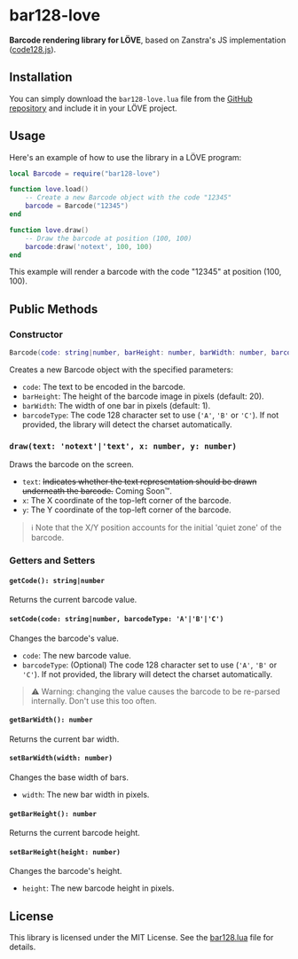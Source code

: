# bar128-love

**Barcode rendering library for LÖVE**, based on Zanstra's JS implementation ([code128.js](https://zanstra.com/my/Barcode/code128.js)).

## Installation

You can simply download the `bar128-love.lua` file from the [GitHub repository](https://github.com/Nawias/bar128-love) and include it in your LÖVE project.

## Usage

Here's an example of how to use the library in a LÖVE program:

```lua
local Barcode = require("bar128-love")

function love.load()
    -- Create a new Barcode object with the code "12345"
    barcode = Barcode("12345")
end

function love.draw()
    -- Draw the barcode at position (100, 100)
    barcode:draw('notext', 100, 100)
end
```

This example will render a barcode with the code "12345" at position (100, 100).

## Public Methods

### Constructor

```lua
Barcode(code: string|number, barHeight: number, barWidth: number, barcodeType: 'A'|'B'|'C'): Barcode
```

Creates a new Barcode object with the specified parameters:

- `code`: The text to be encoded in the barcode.
- `barHeight`: The height of the barcode image in pixels (default: 20).
- `barWidth`: The width of one bar in pixels (default: 1).
- `barcodeType`: The code 128 character set to use (`'A'`, `'B'` or `'C'`). If not provided, the library will detect the charset automatically.

### `draw(text: 'notext'|'text', x: number, y: number)`

Draws the barcode on the screen.

- `text`: ~~Indicates whether the text representation should be drawn underneath the barcode.~~ Coming Soon™.
- `x`: The X coordinate of the top-left corner of the barcode.
- `y`: The Y coordinate of the top-left corner of the barcode.

> ℹ️ Note that the X/Y position accounts for the initial 'quiet zone' of the barcode.

### Getters and Setters

#### `getCode(): string|number`

Returns the current barcode value.

#### `setCode(code: string|number, barcodeType: 'A'|'B'|'C')`

Changes the barcode's value.

- `code`: The new barcode value.
- `barcodeType`: (Optional) The code 128 character set to use (`'A'`, `'B'` or `'C'`). If not provided, the library will detect the charset automatically.
> ⚠️ Warning: changing the value causes the barcode to be re-parsed internally. Don't use this too often. 

#### `getBarWidth(): number`

Returns the current bar width.

#### `setBarWidth(width: number)`

Changes the base width of bars.

- `width`: The new bar width in pixels.

#### `getBarHeight(): number`

Returns the current barcode height.

#### `setBarHeight(height: number)`

Changes the barcode's height.

- `height`: The new barcode height in pixels.

## License

This library is licensed under the MIT License. See the [bar128.lua](https://github.com/Nawias/bar128-love/blob/main/bar128.lua) file for details.